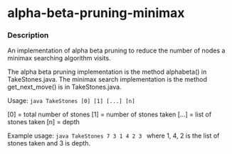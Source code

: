 # alpha-beta-pruning-minimax
### Description
An implementation of alpha beta pruning to reduce the number of nodes a minimax searching algorithm visits.

The alpha beta pruning implementation is the method alphabeta() in TakeStones.java.
The minimax search implementation is the method get_next_move() is in TakeStones.java.

Usage: `java TakeStones [0] [1] [...] [n]`
 
[0] = total number of stones
[1] = number of stones taken
[...] = list of stones taken
[n] = depth

Example usage: `java TakeStones 7 3 1 4 2 3 ` where 1, 4, 2 is the list of stones taken and 3 is depth.
